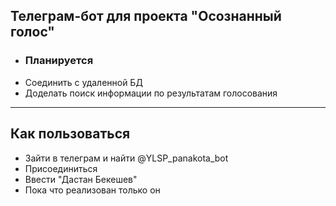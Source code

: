 ## Телеграм-бот для проекта "Осознанный голос"

- ### Планируется
 - Соединить с удаленной БД
 - Доделать поиск информации по результатам голосования

---
## Как пользоваться

- Зайти в телеграм и найти @YLSP_panakota_bot
- Присоединиться
- Ввести "Дастан Бекешев"
 - Пока что реализован только он